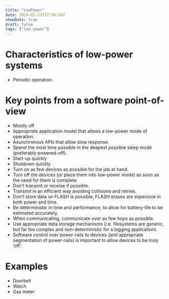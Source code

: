 ```yaml
---
title: "LowPower"
date: 2019-01-21T17:30:54Z
showDate: true
draft: false
tags: ["low power"]
---
```


# Characteristics of low-power systems
- Periodic operation.


# Key points from a software point-of-view
- Mostly off
- Appropriate application model that allows a low-power mode of operation.
- Asunchronous APIs that allow slow response.
- Spend the most time possible in the deepest possible sleep mode (preferably powered-off).
- Start-up quickly
- Shutdown quickly
- Turn on as few devices as possible for the job at hand.
- Turn off the devices (or place them into low-power mode) as soon as the need for them is complete.
- Don’t transmit or receive if possible.
- Transmit in an efficient way avoiding collisions and retries.
- Don’t store data on FLASH is possible, FLASH erases are expensive in both power and time.
- Be deterministic in time and performance, to allow for battery-life to be estimated accurately.
- When communicating, communicate over as few hops as possible.
- Use appropriate data storage mechanisms (i.e. filesystems are generic, but far too complex and non-deterministic for a logging application).
- Software control over power-rails to devices (and appropriate segmentation of power-rails) is important to allow devices to be truly ‘off’.



# Examples
- Doorbell
- Watch
- Gas meter

